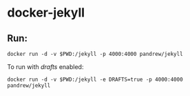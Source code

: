 # docker-jekyll

## Run:
```docker run -d -v $PWD:/jekyll -p 4000:4000 pandrew/jekyll```

To run with *drafts* enabled:

```docker run -d -v $PWD:/jekyll -e DRAFTS=true -p 4000:4000 pandrew/jekyll```
